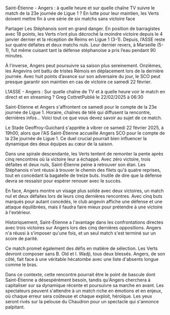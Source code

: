 Saint-Étienne - Angers : à quelle heure et sur quelle chaîne TV suivre le match de la 23e journée de Ligue 1 ?
En lutte pour leur maintien, les Verts doivent mettre fin à une série de six matchs sans victoire face

Partager
Les Stéphanois sont en grand danger. En position de barragistes avec 18 points, les Verts n’ont plus décroché la moindre victoire depuis le 4 janvier dernier et la réception de Reims en Ligue 1 (3-1). Depuis, l’ASSE reste sur quatre défaites et deux matchs nuls. Leur dernier revers, à Marseille (5-1), fut même cuisant tant la défense stéphanoise a pris l’eau pendant 90 minutes.

À l’inverse, Angers peut poursuivre sa saison plus sereinement. Onzièmes, les Angevins ont battu de tristes Rémois en déplacement lors de la dernière journée. Avec huit points d’avance sur son adversaire du jour, le SCO peut presque garantir son maintien en cas de victoire ce samedi 22 février.



L1ASSE - Angers : Sur quelle chaîne de TV et à quelle heure voir le match en direct et en streaming ?
Greg CottretPublié le 22/02/2025 à 06:30

Saint-Etienne et Angers s'affrontent ce samedi pour le compte de la 23e journée de Ligue 1. Horaire, chaînes de télé qui diffusent la rencontre, dernières infos... Voici tout ce que vous devez savoir au sujet de ce match.

Le Stade Geoffroy-Guichard s'apprête à vibrer ce samedi 22 février 2025, à 19h00, alors que l'AS Saint-Étienne accueille Angers SCO pour le compte de la 23e journée de Ligue 1. Ce duel crucial pourrait bien influencer la dynamique des deux équipes au cœur de la saison.

Dans une spirale descendante, les Verts tentent de remonter la pente après cinq rencontres où la victoire leur a échappé. Avec zéro victoire, trois défaites et deux nuls, Saint-Étienne peine à retrouver son élan. Les Stéphanois n'ont réussi à trouver le chemin des filets qu'à quatre reprises, tout en concédant la bagatelle de treize buts. Inutile de dire que la défense devra se ressaisir pour espérer renouer avec le succès.

En face, Angers montre un visage plus solide avec deux victoires, un match nul et deux défaites lors de leurs cinq dernières rencontres. Avec cinq buts marqués pour autant concédés, le club angevin affiche une défense et une attaque équilibrées, mais il faudra faire mieux pour prétendre à une victoire à l'extérieur.

Historiquement, Saint-Étienne a l'avantage dans les confrontations directes avec trois victoires sur Angers lors des cinq dernières oppositions. Angers n'a réussi à s'imposer qu'une fois, et un seul match s'est terminé sur un score de parité.

Ce match promet également des défis en matière de sélection. Les Verts devront composer sans B. Old et I. Wadji, tous deux blessés. Angers, de son côté, fait face à une véritable hécatombe avec une liste d'absents longue comme le bras.

Dans ce contexte, cette rencontre pourrait être le point de bascule dont Saint-Étienne a désespérément besoin, tandis qu'Angers cherchera à capitaliser sur sa dynamique récente et poursuivre sa marche en avant. Les spectateurs peuvent s'attendre à un match riche en émotions et en enjeux, où chaque erreur sera coûteuse et chaque exploit, héroïque. Les yeux seront rivés sur la pelouse du Chaudron pour un spectacle qui s'annonce palpitant.

